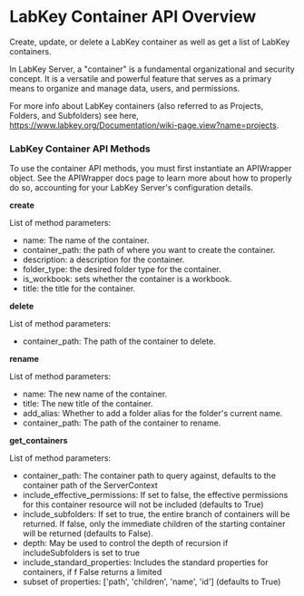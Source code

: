 # LabKey Container API Overview

Create, update, or delete a LabKey container as well as get a list of LabKey containers.

In LabKey Server, a "container" is a fundamental organizational and security concept. It is a versatile and powerful feature that serves as a primary means to organize and manage data, users, and permissions.

For more info about LabKey containers (also referred to as Projects, Folders, and Subfolders) see here, https://www.labkey.org/Documentation/wiki-page.view?name=projects.

### LabKey Container API Methods

To use the container API methods, you must first instantiate an APIWrapper object. See the APIWrapper docs page to learn more about how to properly do so, accounting for your LabKey Server's configuration details.

**create**

List of method parameters:
- name: The name of the container.
- container_path: the path of where you want to create the container.
- description: a description for the container.
- folder_type: the desired folder type for the container.
- is_workbook: sets whether the container is a workbook.
- title: the title for the container.

**delete**

List of method parameters:
- container_path: The path of the container to delete.

**rename**

List of method parameters:
- name: The new name of the container.
- title: The new title of the container.
- add_alias: Whether to add a folder alias for the folder's current name.
- container_path: The path of the container to rename.

**get_containers**

List of method parameters:
- container_path: The container path to query against, defaults to the container path of the ServerContext
- include_effective_permissions: If set to false, the effective permissions for this container resource will not be included (defaults to True)
- include_subfolders: If set to true, the entire branch of containers will be returned. If false, only the immediate children of the starting container will be returned (defaults to False).
- depth: May be used to control the depth of recursion if includeSubfolders is set to true
- include_standard_properties: Includes the standard properties for containers, if f False returns a limited
- subset of properties: ['path', 'children', 'name', 'id'] (defaults to True)
